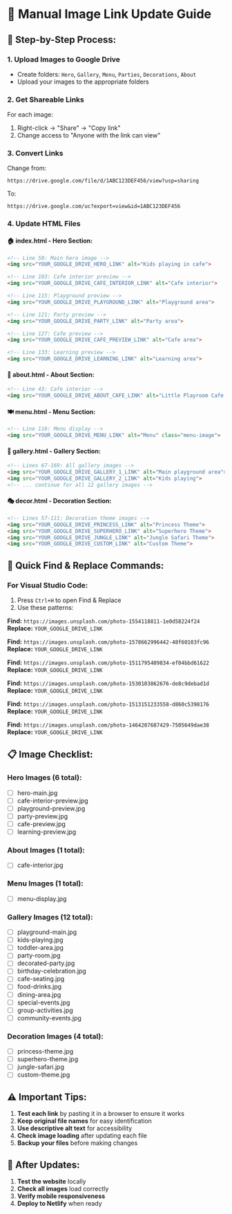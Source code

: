 # 📸 Manual Image Link Update Guide

## 🎯 **Step-by-Step Process:**

### **1. Upload Images to Google Drive**
- Create folders: `Hero`, `Gallery`, `Menu`, `Parties`, `Decorations`, `About`
- Upload your images to the appropriate folders

### **2. Get Shareable Links**
For each image:
1. Right-click → "Share" → "Copy link"
2. Change access to "Anyone with the link can view"

### **3. Convert Links**
Change from:
```
https://drive.google.com/file/d/1ABC123DEF456/view?usp=sharing
```
To:
```
https://drive.google.com/uc?export=view&id=1ABC123DEF456
```

### **4. Update HTML Files**

#### **🏠 index.html - Hero Section:**
```html
<!-- Line 50: Main hero image -->
<img src="YOUR_GOOGLE_DRIVE_HERO_LINK" alt="Kids playing in cafe">

<!-- Line 103: Cafe interior preview -->
<img src="YOUR_GOOGLE_DRIVE_CAFE_INTERIOR_LINK" alt="Cafe interior">

<!-- Line 115: Playground preview -->
<img src="YOUR_GOOGLE_DRIVE_PLAYGROUND_LINK" alt="Playground area">

<!-- Line 121: Party preview -->
<img src="YOUR_GOOGLE_DRIVE_PARTY_LINK" alt="Party area">

<!-- Line 127: Cafe preview -->
<img src="YOUR_GOOGLE_DRIVE_CAFE_PREVIEW_LINK" alt="Cafe area">

<!-- Line 133: Learning preview -->
<img src="YOUR_GOOGLE_DRIVE_LEARNING_LINK" alt="Learning area">
```

#### **📖 about.html - About Section:**
```html
<!-- Line 43: Cafe interior -->
<img src="YOUR_GOOGLE_DRIVE_ABOUT_CAFE_LINK" alt="Little Playroom Cafe interior">
```

#### **🍽️ menu.html - Menu Section:**
```html
<!-- Line 116: Menu display -->
<img src="YOUR_GOOGLE_DRIVE_MENU_LINK" alt="Menu" class="menu-image">
```

#### **🎨 gallery.html - Gallery Section:**
```html
<!-- Lines 67-169: All gallery images -->
<img src="YOUR_GOOGLE_DRIVE_GALLERY_1_LINK" alt="Main playground area">
<img src="YOUR_GOOGLE_DRIVE_GALLERY_2_LINK" alt="Kids playing">
<!-- ... continue for all 12 gallery images -->
```

#### **🎭 decor.html - Decoration Section:**
```html
<!-- Lines 57-111: Decoration theme images -->
<img src="YOUR_GOOGLE_DRIVE_PRINCESS_LINK" alt="Princess Theme">
<img src="YOUR_GOOGLE_DRIVE_SUPERHERO_LINK" alt="Superhero Theme">
<img src="YOUR_GOOGLE_DRIVE_JUNGLE_LINK" alt="Jungle Safari Theme">
<img src="YOUR_GOOGLE_DRIVE_CUSTOM_LINK" alt="Custom Theme">
```

## 🔧 **Quick Find & Replace Commands:**

### **For Visual Studio Code:**
1. Press `Ctrl+H` to open Find & Replace
2. Use these patterns:

**Find:** `https://images.unsplash.com/photo-1554118811-1e0d58224f24`
**Replace:** `YOUR_GOOGLE_DRIVE_LINK`

**Find:** `https://images.unsplash.com/photo-1578662996442-48f60103fc96`
**Replace:** `YOUR_GOOGLE_DRIVE_LINK`

**Find:** `https://images.unsplash.com/photo-1511795409834-ef04bbd61622`
**Replace:** `YOUR_GOOGLE_DRIVE_LINK`

**Find:** `https://images.unsplash.com/photo-1530103862676-de8c9debad1d`
**Replace:** `YOUR_GOOGLE_DRIVE_LINK`

**Find:** `https://images.unsplash.com/photo-1513151233558-d860c5398176`
**Replace:** `YOUR_GOOGLE_DRIVE_LINK`

**Find:** `https://images.unsplash.com/photo-1464207687429-7505649dae38`
**Replace:** `YOUR_GOOGLE_DRIVE_LINK`

## 📋 **Image Checklist:**

### **Hero Images (6 total):**
- [ ] hero-main.jpg
- [ ] cafe-interior-preview.jpg
- [ ] playground-preview.jpg
- [ ] party-preview.jpg
- [ ] cafe-preview.jpg
- [ ] learning-preview.jpg

### **About Images (1 total):**
- [ ] cafe-interior.jpg

### **Menu Images (1 total):**
- [ ] menu-display.jpg

### **Gallery Images (12 total):**
- [ ] playground-main.jpg
- [ ] kids-playing.jpg
- [ ] toddler-area.jpg
- [ ] party-room.jpg
- [ ] decorated-party.jpg
- [ ] birthday-celebration.jpg
- [ ] cafe-seating.jpg
- [ ] food-drinks.jpg
- [ ] dining-area.jpg
- [ ] special-events.jpg
- [ ] group-activities.jpg
- [ ] community-events.jpg

### **Decoration Images (4 total):**
- [ ] princess-theme.jpg
- [ ] superhero-theme.jpg
- [ ] jungle-safari.jpg
- [ ] custom-theme.jpg

## ⚠️ **Important Tips:**

1. **Test each link** by pasting it in a browser to ensure it works
2. **Keep original file names** for easy identification
3. **Use descriptive alt text** for accessibility
4. **Check image loading** after updating each file
5. **Backup your files** before making changes

## 🚀 **After Updates:**

1. **Test the website** locally
2. **Check all images** load correctly
3. **Verify mobile responsiveness**
4. **Deploy to Netlify** when ready 